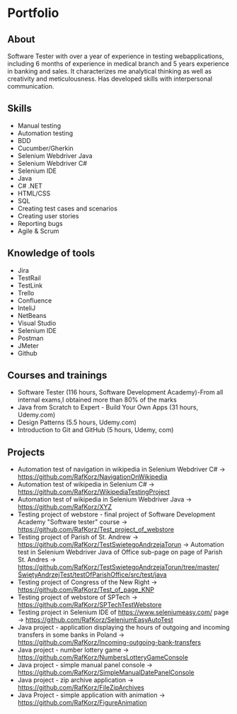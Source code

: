 # Portfolio

## About
  Software Tester with over a year of experience in testing webapplications, including 6 months of experience in medical branch and 5 years experience in banking and sales. It characterizes me analytical thinking as well as creativity and meticulousness. Has developed skills with interpersonal communication.

## Skills
- Manual testing
- Automation testing
- BDD
- Cucumber/Gherkin
- Selenium Webdriver Java
- Selenium Webdriver C#
- Selenium IDE
- Java
- C# .NET
- HTML/CSS
- SQL
- Creating test cases and scenarios
- Creating user stories
- Reporting bugs
- Agile & Scrum

## Knowledge of tools
- Jira
- TestRail
- TestLink
- Trello
- Confluence
- InteliJ
- NetBeans
- Visual Studio
- Selenium IDE
- Postman
- JMeter
- Github

## Courses and trainings
- Software Tester (116 hours, Software Development Academy)-From all internal exams,I obtained more than 80% of the marks
- Java from Scratch to Expert - Build Your Own Apps (31 hours, Udemy.com)
- Design Patterns (5.5 hours, Udemy.com)
- Introduction to Git and GitHub (5 hours, Udemy, com)

## Projects
- Automation test of navigation in wikipedia in Selenium Webdriver C# -> https://github.com/RafKorz/NavigationOnWikipedia
- Automation test of wikipedia in Selenium C# -> https://github.com/RafKorz/WikipediaTestingProject
- Automation test of wikipedia in Selenium Webdriver Java -> https://github.com/RafKorz/XYZ
- Testing project of webstore - final project of Software Development Academy "Software tester" course -> https://github.com/RafKorz/Test_project_of_webstore
- Testing project of Parish of St. Andrew -> https://github.com/RafKorz/TestSwietegoAndrzejaTorun
  -> Automation test in Selenium Webdriver Java of Office sub-page on page of Parish St. Andres -> https://github.com/RafKorz/TestSwietegoAndrzejaTorun/tree/master/ŚwiętyAndrzejTest/testOfParishOffice/src/test/java
- Testing project of Congress of the New Right -> https://github.com/RafKorz/Test_of_page_KNP
- Testing project of webstore of SPTech -> https://github.com/RafKorz/SPTechTestWebstore
- Testing project in Selenium IDE of https://www.seleniumeasy.com/ page -> https://github.com/RafKorz/SeleniumEasyAutoTest
- Java project - application displaying the hours of outgoing and incoming transfers in some banks in Poland -> https://github.com/RafKorz/Incoming-outgoing-bank-transfers
- Java project - number lottery game -> https://github.com/RafKorz/NumbersLotteryGameConsole
- Java project - simple manual panel console -> https://github.com/RafKorz/SimpleManualDatePanelConsole
- Java project - zip archive application -> https://github.com/RafKorz/FileZipArchives
- Java Project - simple application with animation -> https://github.com/RafKorz/FigureAnimation
